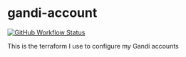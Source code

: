 gandi-account
===========

[![GitHub Workflow Status](https://img.shields.io/github/actions/workflow/status/akerl/gandi-account/build.yml?branch=main)](https://github.com/akerl/gandi-account/actions)

This is the terraform I use to configure my Gandi accounts
